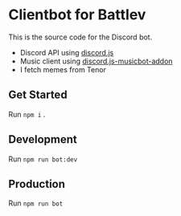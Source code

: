 # Clientbot for Battlev

This is the source code for the Discord bot.

- Discord API using [discord.js](https://discord.js.ord)
- Music client using [discord.js-musicbot-addon](https://github.com/DarkoPendragon/discord.js-musicbot-addon)
- I fetch memes from Tenor

## Get Started

Run `npm i` .

## Development

Run `npm run bot:dev`

## Production

Run `npm run bot`
